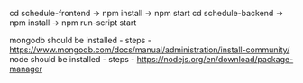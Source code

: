 cd schedule-frontend -> npm install -> npm start
cd schedule-backend -> npm install -> npm run-script start

mongodb should be installed - steps - https://www.mongodb.com/docs/manual/administration/install-community/
node should be installed - steps - https://nodejs.org/en/download/package-manager
